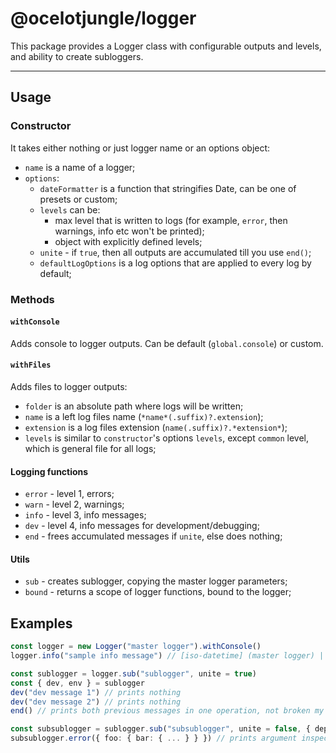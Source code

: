 # @ocelotjungle/logger
This package provides a Logger class with configurable outputs and levels, and ability to create subloggers.

---

## Usage

### Constructor
It takes either nothing or just logger name or an options object:
- `name` is a name of a logger;
- `options`:
  - `dateFormatter` is a function that stringifies Date, can be one of presets or custom;
  - `levels` can be:
    - max level that is written to logs (for example, `error`, then warnings, info etc won't be printed);
    - object with explicitly defined levels;
  - `unite` - if `true`, then all outputs are accumulated till you use `end()`;
  - `defaultLogOptions` is a log options that are applied to every log by default;

### Methods

#### `withConsole`
Adds console to logger outputs. Can be default (`global.console`) or custom.

#### `withFiles`
Adds files to logger outputs:
- `folder` is an absolute path where logs will be written;
- `name` is a left log files name (`*name*(.suffix)?.extension`);
- `extension` is a log files extension (`name(.suffix)?.*extension*`);
- `levels` is similar to `constructor`'s options `levels`, except `common` level, which is general file for all logs;

#### Logging functions
- `error` - level 1, errors;
- `warn` - level 2, warnings;
- `info` - level 3, info messages;
- `dev` - level 4, info messages for development/debugging;
- `end` - frees accumulated messages if `unite`, else does nothing;

#### Utils
- `sub` - creates sublogger, copying the master logger parameters;
- `bound` - returns a scope of logger functions, bound to the logger;

## Examples
```ts
const logger = new Logger("master logger").withConsole()
logger.info("sample info message") // [iso-datetime] (master logger) ||| sample info message

const sublogger = logger.sub("sublogger", unite = true)
const { dev, env } = sublogger
dev("dev message 1") // prints nothing
dev("dev message 2") // prints nothing
end() // prints both previous messages in one operation, not broken my any other logger intermediate output

const subsublogger = sublogger.sub("subsublogger", unite = false, { depth: null })
subsublogger.error({ foo: { bar: { ... } } }) // prints argument inspected with no depth constraint, as console.dir(..., { depth: null }) would
```
